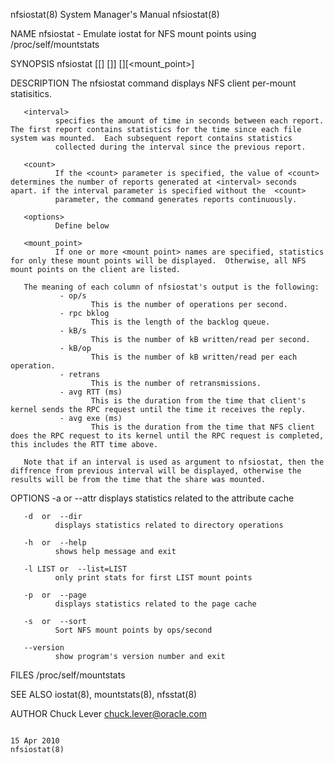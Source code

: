 nfsiostat(8)                                                                               System Manager's Manual                                                                               nfsiostat(8)



NAME
       nfsiostat - Emulate iostat for NFS mount points using /proc/self/mountstats

SYNOPSIS
       nfsiostat [[<interval>] [<count>]] [<options>][<mount_point>]

DESCRIPTION
       The nfsiostat command displays NFS client per-mount statisitics.

       <interval>
              specifies the amount of time in seconds between each report.  The first report contains statistics for the time since each file system was mounted.  Each subsequent report contains statistics
              collected during the interval since the previous report.

       <count>
              If the <count> parameter is specified, the value of <count> determines the number of reports generated at <interval> seconds apart. if the interval parameter is specified without the  <count>
              parameter, the command generates reports continuously.

       <options>
              Define below

       <mount_point>
              If one or more <mount point> names are specified, statistics for only these mount points will be displayed.  Otherwise, all NFS mount points on the client are listed.

       The meaning of each column of nfsiostat's output is the following:
               - op/s
                      This is the number of operations per second.
               - rpc bklog
                      This is the length of the backlog queue.
               - kB/s
                      This is the number of kB written/read per second.
               - kB/op
                      This is the number of kB written/read per each operation.
               - retrans
                      This is the number of retransmissions.
               - avg RTT (ms)
                      This is the duration from the time that client's kernel sends the RPC request until the time it receives the reply.
               - avg exe (ms)
                      This is the duration from the time that NFS client does the RPC request to its kernel until the RPC request is completed, this includes the RTT time above.

       Note that if an interval is used as argument to nfsiostat, then the diffrence from previous interval will be displayed, otherwise the results will be from the time that the share was mounted.


OPTIONS
       -a  or  --attr
              displays statistics related to the attribute cache

       -d  or  --dir
              displays statistics related to directory operations

       -h  or  --help
              shows help message and exit

       -l LIST or  --list=LIST
              only print stats for first LIST mount points

       -p  or  --page
              displays statistics related to the page cache

       -s  or  --sort
              Sort NFS mount points by ops/second

       --version
              show program's version number and exit

FILES
       /proc/self/mountstats

SEE ALSO
       iostat(8), mountstats(8), nfsstat(8)

AUTHOR
       Chuck Lever <chuck.lever@oracle.com>



                                                                                                 15 Apr 2010                                                                                     nfsiostat(8)
